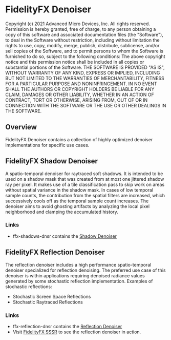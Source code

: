 # FidelityFX Denoiser

Copyright (c) 2021 Advanced Micro Devices, Inc. All rights reserved.
Permission is hereby granted, free of charge, to any person obtaining a copy
of this software and associated documentation files (the "Software"), to deal
in the Software without restriction, including without limitation the rights
to use, copy, modify, merge, publish, distribute, sublicense, and/or sell
copies of the Software, and to permit persons to whom the Software is
furnished to do so, subject to the following conditions:
The above copyright notice and this permission notice shall be included in
all copies or substantial portions of the Software.
THE SOFTWARE IS PROVIDED "AS IS", WITHOUT WARRANTY OF ANY KIND, EXPRESS OR
IMPLIED, INCLUDING BUT NOT LIMITED TO THE WARRANTIES OF MERCHANTABILITY,
FITNESS FOR A PARTICULAR PURPOSE AND NONINFRINGEMENT. IN NO EVENT SHALL THE
AUTHORS OR COPYRIGHT HOLDERS BE LIABLE FOR ANY CLAIM, DAMAGES OR OTHER
LIABILITY, WHETHER IN AN ACTION OF CONTRACT, TORT OR OTHERWISE, ARISING FROM,
OUT OF OR IN CONNECTION WITH THE SOFTWARE OR THE USE OR OTHER DEALINGS IN
THE SOFTWARE.

## Overview

FidelityFX Denoiser contains a collection of highly optimized denoiser implementations for specific use cases.

## FidelityFX Shadow Denoiser

A spatio-temporal denoiser for raytraced soft shadows. It is intended to be used on a shadow mask that was created from at most one jittered shadow ray per pixel.
It makes use of a tile classification pass to skip work on areas without spatial variance in the shadow mask.
In cases of low temporal sample counts, the contribution from the spatial filters are increased, which successively cools off as the temporal sample count increases.
The denoiser aims to avoid ghosting artifacts by analyzing the local pixel neighborhood and clamping the accumulated history.

### Links

- ffx-shadows-dnsr contains the [Shadow Denoiser](https://github.com/GPUOpen-Effects/FidelityFX-Denoiser/tree/master/ffx-shadows-dnsr)

## FidelityFX Reflection Denoiser

The reflection denoiser includes a high performance spatio-temporal denoiser specialized for reflection denoising.
The preferred use case of this denoiser is within applications requiring denoised radiance values generated by some stochastic reflection implementation.
Examples of stochastic reflections:
- Stochastic Screen Space Reflections
- Stochastic Raytraced Reflections

### Links

- ffx-reflection-dnsr contains the [Reflection Denoiser](https://github.com/GPUOpen-Effects/FidelityFX-Denoiser/tree/master/ffx-reflection-dnsr)
- Visit [FidelityFX SSSR](https://github.com/GPUOpen-Effects/FidelityFX-SSSR/tree/master/sample) to see the reflection denoiser in action.

